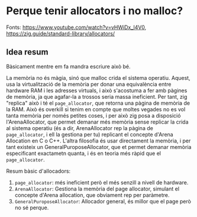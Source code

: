 # Perque tenir allocators i no malloc?

Fonts: https://www.youtube.com/watch?v=vHWiDx_l4V0, https://zig.guide/standard-library/allocators/

## Idea resum

Bàsicament mentre em fa mandra escriure això bé.

La memòria no és màgia, sinó que malloc crida el sistema operatiu. Aquest, usa la virtualització de la memòria per donar una equivalència entre hardware RAM i les adresses virtuals, i això s'acostuma a fer amb pàgines de memòria, ja que agafar-la a trossos seria massa ineficient. Per tant, zig "replica" això i té el `page_allocator`, que retorna una pàgina de memòria de la RAM. Això és overkill si tenim en compte que moltes vegades no es vol tanta memòria per només petites coses, i per això zig posa a disposició l'ArenaAllocator, que permet demanar més memòria sense replicar la crida al sistema operatiu (és a dir, ArenaAllocator rep la pàgina de `page_allocator`, i ell la gestiona per tu) replicant el concepte d'Arena Allocation en C o C++. L'altra filosofia és usar directament la memòria, i per tant existeix un GeneralPuroposeAllocator, que et permet demanar memòria especificant exactametn quanta, i és en teoria més ràpid que el `page_allocator`.

Resum bàsic d'allocadors:
1. `page_allocator`: més ineficient però el més senzill a nivell de hardware.
2. `ArenaAllocator`: Gestiona la memòria del page allocator, simulant el concepte d'Arena allocation, que obviament rep per paràmetre.
3. `GeneralPuroposeAllocator`: Allocador general, és millor que el page però no sé perque.
